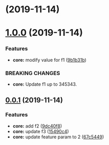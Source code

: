#  (2019-11-14)



# [1.0.0](https://github.com/farwydi/ez/compare/0.0.1...1.0.0) (2019-11-14)


### Features

* **core:** modify value for f1 ([9b1b31b](https://github.com/farwydi/ez/commit/9b1b31b4ab0c7fa99b592756fec70588e3172527))


### BREAKING CHANGES

* **core:** Update f1 up to 345343.



## [0.0.1](https://github.com/farwydi/ez/compare/67c544999657b3526ad4c3ee7038214b1b621c96...0.0.1) (2019-11-14)


### Features

* **core:** add f2 ([9dc40f8](https://github.com/farwydi/ez/commit/9dc40f8a266983720961169b2ba1e4cf2334e4c6))
* **core:** update f3 ([15490c4](https://github.com/farwydi/ez/commit/15490c47dc57a662eb62fa9d5690ba5144a49c7f))
* **core:** update feature param to 2 ([67c5449](https://github.com/farwydi/ez/commit/67c544999657b3526ad4c3ee7038214b1b621c96))



